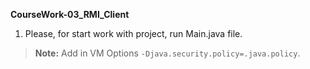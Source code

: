 **CourseWork-03_RMI_Client**

 1. Please, for start work with project, run Main.java file.  
 
> **Note:** 
> Add in VM Options `-Djava.security.policy=.java.policy`.